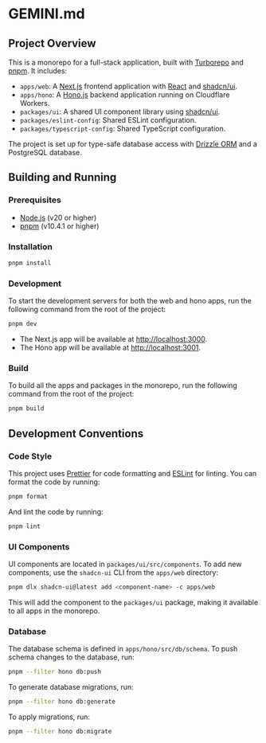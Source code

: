 # GEMINI.md

## Project Overview

This is a monorepo for a full-stack application, built with [Turborepo](https://turbo.build/repo) and [pnpm](https://pnpm.io/). It includes:

*   `apps/web`: A [Next.js](https://nextjs.org/) frontend application with [React](https://reactjs.org/) and [shadcn/ui](https://ui.shadcn.com/).
*   `apps/hono`: A [Hono.js](https://hono.dev/) backend application running on Cloudflare Workers.
*   `packages/ui`: A shared UI component library using [shadcn/ui](https://ui.shadcn.com/).
*   `packages/eslint-config`: Shared ESLint configuration.
*   `packages/typescript-config`: Shared TypeScript configuration.

The project is set up for type-safe database access with [Drizzle ORM](https://orm.drizzle.team/) and a PostgreSQL database.

## Building and Running

### Prerequisites

*   [Node.js](https://nodejs.org/) (v20 or higher)
*   [pnpm](https://pnpm.io/) (v10.4.1 or higher)

### Installation

```bash
pnpm install
```

### Development

To start the development servers for both the web and hono apps, run the following command from the root of the project:

```bash
pnpm dev
```

*   The Next.js app will be available at [http://localhost:3000](http://localhost:3000).
*   The Hono app will be available at [http://localhost:3001](http://localhost:3001).

### Build

To build all the apps and packages in the monorepo, run the following command from the root of the project:

```bash
pnpm build
```

## Development Conventions

### Code Style

This project uses [Prettier](https://prettier.io/) for code formatting and [ESLint](https://eslint.org/) for linting. You can format the code by running:

```bash
pnpm format
```

And lint the code by running:

```bash
pnpm lint
```

### UI Components

UI components are located in `packages/ui/src/components`. To add new components, use the `shadcn-ui` CLI from the `apps/web` directory:

```bash
pnpm dlx shadcn-ui@latest add <component-name> -c apps/web
```

This will add the component to the `packages/ui` package, making it available to all apps in the monorepo.

### Database

The database schema is defined in `apps/hono/src/db/schema`. To push schema changes to the database, run:

```bash
pnpm --filter hono db:push
```

To generate database migrations, run:

```bash
pnpm --filter hono db:generate
```

To apply migrations, run:

```bash
pnpm --filter hono db:migrate
```
